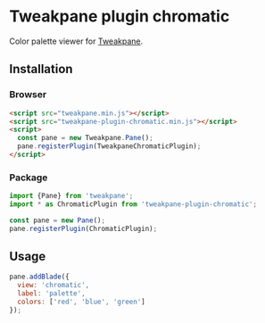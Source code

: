 # Tweakpane plugin chromatic
Color palette viewer for [Tweakpane][tweakpane].


## Installation


### Browser
```html
<script src="tweakpane.min.js"></script>
<script src="tweakpane-plugin-chromatic.min.js"></script>
<script>
  const pane = new Tweakpane.Pane();
  pane.registerPlugin(TweakpaneChromaticPlugin);
</script>
```


### Package
```js
import {Pane} from 'tweakpane';
import * as ChromaticPlugin from 'tweakpane-plugin-chromatic';

const pane = new Pane();
pane.registerPlugin(ChromaticPlugin);
```


## Usage
```js
pane.addBlade({
  view: 'chromatic',
  label: 'palette',
  colors: ['red', 'blue', 'green']
});
```


[tweakpane]: https://github.com/cocopon/tweakpane/
